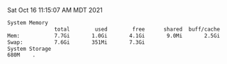 Sat Oct 16 11:15:07 AM MDT 2021
```bash
System Memory
               total        used        free      shared  buff/cache   available
Mem:           7.7Gi       1.0Gi       4.1Gi       9.0Mi       2.5Gi       6.3Gi
Swap:          7.6Gi       351Mi       7.3Gi
System Storage
680M	.
```
```bash
